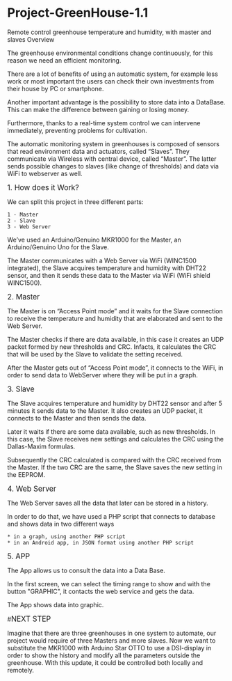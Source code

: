 # Project-GreenHouse-1.1
Remote control greenhouse temperature and humidity, with master and slaves
Overview

The greenhouse environmental conditions change continuously, for this reason we need an efficient monitoring.

There are a lot of benefits of using an automatic system, for example less work or most important the users can check their own investments from their house by PC or smartphone.

Another important advantage is the possibility to store data into a DataBase. This can make the difference between gaining or losing money.

Furthermore, thanks to a real-time system control we can intervene immediately, preventing problems for cultivation.

The automatic monitoring system in greenhouses is composed of sensors that read environment data and actuators, called “Slaves”. They communicate via Wireless with central device, called “Master”. The latter sends possible changes to slaves (like change of thresholds) and data via WiFi to webserver as well.

<big>1. How does it Work?</big>

We can split this project in three different parts:

    1 - Master
    2 - Slave
    3 - Web Server

We’ve used an Arduino/Genuino MKR1000 for the Master, an Arduino/Genuino Uno for the Slave.

The Master communicates with a Web Server via WiFi (WINC1500 integrated), the Slave acquires temperature and humidity with DHT22 sensor, and then it sends these data to the Master via WiFi (WiFi shield WINC1500).

<big>2. Master</big>

The Master is on “Access Point mode” and it waits for the Slave connection to receive the temperature and humidity that are elaborated and sent to the Web Server.

The Master checks if there are data available, in this case it creates an UDP packet formed by new thresholds and CRC. Infacts, it calculates the CRC that will be used by the Slave to validate the setting received.

After the Master gets out of “Access Point mode”, it connects to the WiFi, in order to send data to WebServer where they will be put in a graph.

<big>3. Slave</big>

The Slave acquires temperature and humidity by DHT22 sensor and after 5 minutes it sends data to the Master. It also creates an UDP packet, it connects to the Master and then sends the data.

Later it waits if there are some data available, such as new thresholds. In this case, the Slave receives new settings and calculates the CRC using the Dallas-Maxim formulas.

Subsequently the CRC calculated is compared with the CRC received from the Master. If the two CRC are the same, the Slave saves the new setting in the EEPROM.

<big>4. Web Server</big>

The Web Server saves all the data that later can be stored in a history.

In order to do that, we have used a PHP script that connects to database and shows data in two different ways

    * in a graph, using another PHP script
    * in an Android app, in JSON format using another PHP script

<big>5. APP</big>

The App allows us to consult the data into a Data Base.

In the first screen, we can select the timing range to show and with the button "GRAPHIC", it contacts the web service and gets the data.

The App shows data into graphic.


#<big>NEXT STEP</big>

Imagine that there are three greenhouses in one system to automate, our project would require of three Masters and more slaves. Now we want to substitute the MKR1000 with Arduino Star OTTO to use a DSI-display in order to show the history and modify all the parameters outside the greenhouse.
With this update, it could be controlled both locally and remotely.
